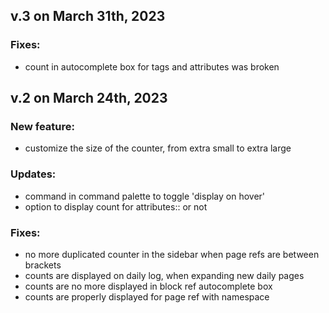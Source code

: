 ## v.3 on March 31th, 2023
### Fixes:
  - count in autocomplete box for tags and attributes was broken

## v.2 on March 24th, 2023
### New feature:
  - customize the size of the counter, from extra small to extra large

### Updates:
  - command in command palette to toggle 'display on hover'
  - option to display count for attributes:: or not
  
### Fixes:
  - no more duplicated counter in the sidebar when page refs are between brackets
  - counts are displayed on daily log, when expanding new daily pages
  - counts are no more displayed in block ref autocomplete box
  - counts are properly displayed for page ref with namespace
